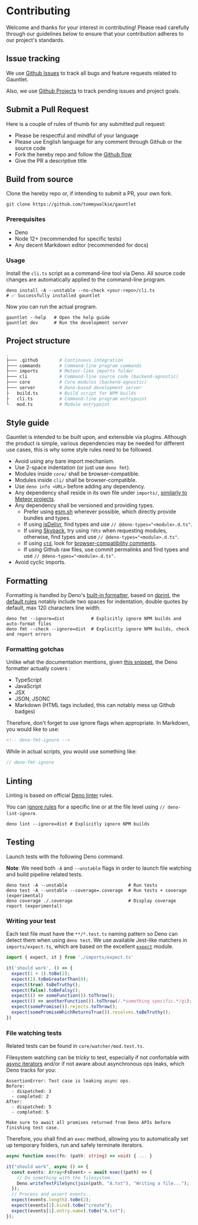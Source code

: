 <!-- deno-fmt-ignore-file -->
# Contributing

Welcome and thanks for your interest in contributing! Please read carefully through our guidelines below to ensure that your contribution adheres to our  project's standards.

## Issue tracking

We use [Github Issues](https://github.com/tommywalkie/gauntlet/issues) to track all bugs and feature requests related to Gauntlet.

Also, we use [Github Projects](https://github.com/tommywalkie/gauntlet/projects) to track pending issues and project goals.

## Submit a Pull Request

Here is a couple of rules of thumb for any submitted pull request:

- Please be respectful and mindful of your language
- Please use English language for any comment through Github or the source code
- Fork the hereby repo and follow the [Github flow](https://guides.github.com/introduction/flow/)
- Give the PR a descriptive title

## Build from source

Clone the hereby repo or, if intending to submit a PR, your own fork.

```shell
git clone https://github.com/tommywalkie/gauntlet
```

### Prerequisites

- Deno
- Node 12+ (recommended for specific tests)
- Any decent Markdown editor (recommended for docs)

### Usage

Install the `cli.ts` script as a command-line tool via Deno. All source code changes are automatically applied to the command-line program.

```shell
deno install -A --unstable --no-check <your-repo>/cli.ts
# ✅ Successfully installed gauntlet
```

Now you can run the actual program.

```shell
gauntlet --help   # Open the help guide
gauntlet dev      # Run the development server
```

## Project structure

```bash
.
├─── .github        # Continuous integration
├─── commands       # Command-line program commands
├─── imports        # Meteor-like imports folder
├─── cli            # Command-line source code (backend-agnostic)
├─── core           # Core modules (backend-agnostic)
├─── server         # Deno-based development server
├   build.ts        # Build script for NPM builds
├   cli.ts          # Command-line program entrypoint
└   mod.ts          # Module entrypoint
```

## Style guide

Gauntlet is intended to be built upon, and extensible via plugins. Although the product is simple, various dependencies may be needed for different use cases, this is why some style rules need to be followed.

- Avoid using any bare import mechanism.
- Use 2-space indentation (or just use `deno fmt`).
- Modules inside `core/` shall be browser-compatible.
- Modules inside `cli/` shall be browser-compatible.
- Use `deno info <URL>` before adding any dependency.
- Any dependency shall reside in its own file under `imports/`, [similarly to Meteor projects](https://guide.meteor.com/structure.html#javascript-structure).
- Any dependency shall be versioned and providing types.
  - Prefer using [esm.sh](https://esm.sh/) wherever possible, which directly provide bundles and types.
  - If using [jsDelivr](https://www.jsdelivr.com/), find types and use `// @deno-types="<module>.d.ts"`.
  - If using [Skypack](https://www.skypack.dev/), try using `?dts` when requesting modules, otherwise, find types and use `// @deno-types="<module>.d.ts"`.
  - If using [`std`](https://deno.land/std), look for [browser-compatibility comments](https://deno.land/manual@v1.10.2/contributing/style_guide#document-and-maintain-browser-compatibility).
  - If using Github raw files, use commit permalinks and find types and use `// @deno-types="<module>.d.ts"`.
- Avoid cyclic imports.

## Formatting

Formatting is handled by Deno's [built-in formatter](https://deno.land/manual/tools/formatter#code-formatter), based on [dprint](https://dprint.dev/), the [default rules](https://dprint.dev/plugins/typescript/config/) notably include two spaces for indentation, double quotes by default, max 120 characters line width.

```shell
deno fmt --ignore=dist          # Explicitly ignore NPM builds and auto-format files
deno fmt --check --ignore=dist  # Explicitly ignore NPM builds, check and report errors
```

### Formatting gotchas

Unlike what the documentation mentions, given [this snippet](https://github.com/denoland/deno/blob/d69a5fbe1a4f909b7eba0eac81dd111fb7229232/cli/tools/fmt.rs#L155-L169), the Deno formatter actually covers :
- TypeScript
- JavaScript
- JSX
- JSON, JSONC
- Markdown (HTML tags included, this can notably mess up Github badges)

Therefore, don't forget to use ignore flags when appropriate. In Markdown, you would like to use:

```markdown
<!-- deno-fmt-ignore -->
```

While in actual scripts, you would use something like:

```js
// deno-fmt-ignore
```

## Linting

Linting is based on official [Deno linter](https://lint.deno.land/) rules.

You can [ignore rules](https://lint.deno.land/ignoring-rules) for a specific line or at the file level using `// deno-lint-ignore`.

```shell
deno lint --ignore=dist # Explicitly ignore NPM builds
```

## Testing

Launch tests with the following Deno command.

**Note**: We need both `-A` and `--unstable` flags in order to launch file watching and build pipeline related tests.

```shell
deno test -A --unstable                       # Run tests
deno test -A --unstable --coverage=.coverage  # Run tests + coverage (experimental)
deno coverage ./.coverage                     # Display coverage report (experimental)
```

### Writing your test

Each test file must have the `**/*.test.ts` naming pattern so Deno can detect them when using `deno test`. We use available Jest-like matchers in `imports/expect.ts`, which are based on the excellent [`expect`](https://deno.land/x/expect) module.

```typescript
import { expect, it } from './imports/expect.ts'

it('should work', () => {
  expect(1 + 1).toBe(2);
  expect(1).toBeGreaterThan(0);
  expect(true).toBeTruthy();
  expect(false).toBeFalsy();
  expect(() => someFunction()).toThrow();
  expect(() => anotherFunction()).toThrow(/.*something specific.*/gi);
  expect(somePromise()).rejects.toThrow();
  expect(somePromiseWhichReturnsTrue()).resolves.toBeTruthy();
})
```

### File watching tests

Related tests can be found in `core/watcher/mod.test.ts`.

Filesystem watching can be _tricky_ to test, especially if not confortable with [async iterators](https://developer.mozilla.org/en-US/docs/Web/JavaScript/Reference/Statements/for-await...of) and/or if not aware about asynchronous ops leaks, which Deno tracks for you:

```
AssertionError: Test case is leaking async ops.
Before:
  - dispatched: 3
  - completed: 2
After:
  - dispatched: 5
  - completed: 5

Make sure to await all promises returned from Deno APIs before
finishing test case.
```

Therefore, you shall find an `exec` method, allowing you to automatically set up temporary folders, run and safely terminate iterators.

```typescript
async function exec(fn: (path: string) => void) { ... }

it("should work", async () => {
  const events: Array<FsEvent> = await exec((path) => {
    // Do something with the filesystem..
    Deno.writeTextFileSync(join(path, "A.txt"), "Writing a file...");
  });
  // Process and assert events..
  expect(events.length).toBe(2);
  expect(events[1].kind).toBe("create");
  expect(events[1].entry.name).toBe("A.txt");
});
```
